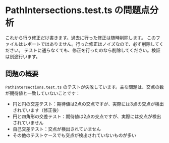 # PathIntersections.test.ts の問題点分析

これから行う修正だけ書きます。過去に行った修正は随時削除します。
このファイルはレポートではありません。行った修正はノイズなので、必ず削除してください。
テストに通らなくても、修正を行ったのなら削除してください。検証は別途行います。

## 問題の概要

`PathIntersections.test.ts` のテストが失敗しています。主な問題は、交点の数が期待値と一致していないことです：

- 円と円の交差テスト：期待値は2点の交点ですが、実際には3点の交点が検出されています（修正後）
- 円と四角形の交差テスト：期待値は2点の交点ですが、実際には交点が検出されていません
- 自己交差テスト：交点が検出されていません
- その他のテストケースでも交点が検出されていないものが多い
